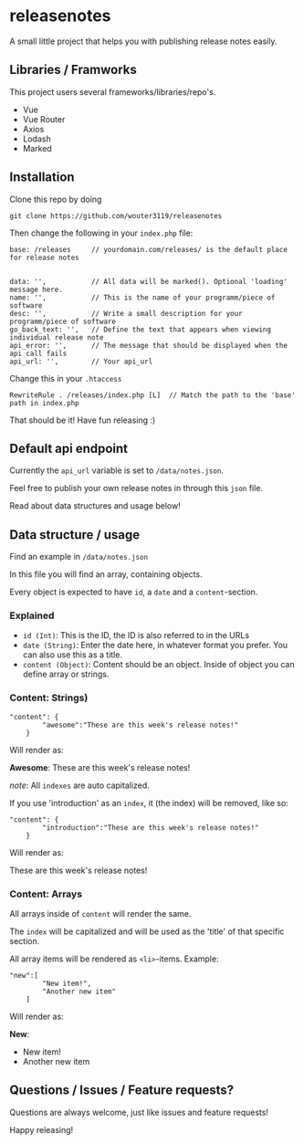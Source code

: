 # releasenotes
A small little project that helps you with publishing release notes easily.

## Libraries / Framworks

This project users several frameworks/libraries/repo's.

- Vue
- Vue Router
- Axios
- Lodash
- Marked

## Installation

Clone this repo by doing

    git clone https://github.com/wouter3119/releasenotes
    
Then change the following in your `index.php` file:

    base: /releases     // yourdomain.com/releases/ is the default place for release notes
    
    
    data: '',           // All data will be marked(). Optional 'loading' message here.
    name: '',           // This is the name of your programm/piece of software
    desc: '',           // Write a small description for your programm/piece of software
    go_back_text: '',   // Define the text that appears when viewing individual release note
    api_error: '',      // The message that should be displayed when the api call fails
    api_url: '',        // Your api_url

Change this in your `.htaccess`

    RewriteRule . /releases/index.php [L]  // Match the path to the 'base' path in index.php
    
That should be it!
Have fun releasing :)


## Default api endpoint

Currently the `api_url` variable is set to `/data/notes.json`.

Feel free to publish your own release notes in through this `json` file.

Read about data structures and usage below!


## Data structure / usage

Find an example in `/data/notes.json`

In this file you will find an array, containing objects.

Every object is expected to have `id`, a `date` and a `content`-section.

### Explained

- `id (Int)`: This is the ID, the ID is also referred to in the URLs
- `date (String)`: Enter the date here, in whatever format you prefer. You can also use this as a title.
- `content (Object)`: Content should be an object. Inside of object you can define array or strings.

### Content: Strings)

    "content": {
            "awesome":"These are this week's release notes!"
        }

Will render as:

**Awesome**: These are this week's release notes!

*note*: All `indexes` are auto capitalized.

If you use 'introduction' as an `index`, it (the index) will be removed, like so:

    "content": {
            "introduction":"These are this week's release notes!"
        }

Will render as:

These are this week's release notes!

### Content: Arrays

All arrays inside of `content` will render the same.

The `index` will be capitalized and will be used as the 'title' of that specific section.

All array items will be rendered as `<li>`-items. Example:

    "new":[
            "New item!",
            "Another new item"
        ]

Will render as:

**New**:
- New item!
- Another new item

## Questions / Issues / Feature requests?

Questions are always welcome, just like issues and feature requests!

Happy releasing!
